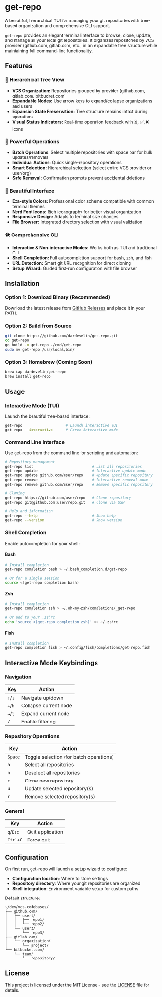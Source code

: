 # get-repo

A beautiful, hierarchical TUI for managing your git repositories with tree-based organization and comprehensive CLI support.

`get-repo` provides an elegant terminal interface to browse, clone, update, and manage all your local git repositories. It organizes repositories by VCS provider (github.com, gitlab.com, etc.) in an expandable tree structure while maintaining full command-line functionality.

## Features

### 🌳 **Hierarchical Tree View**
- **VCS Organization:** Repositories grouped by provider (github.com, gitlab.com, bitbucket.com)
- **Expandable Nodes:** Use arrow keys to expand/collapse organizations and users
- **Expansion State Preservation:** Tree structure remains intact during operations
- **Visual Status Indicators:** Real-time operation feedback with ⏳, ✅, ❌ icons

### 🚀 **Powerful Operations**
- **Batch Operations:** Select multiple repositories with space bar for bulk updates/removals
- **Individual Actions:** Quick single-repository operations
- **Smart Selection:** Hierarchical selection (select entire VCS provider or user/org)
- **Safe Removal:** Confirmation prompts prevent accidental deletions

### 🎨 **Beautiful Interface**
- **Eza-style Colors:** Professional color scheme compatible with common terminal themes
- **Nerd Font Icons:** Rich iconography for better visual organization
- **Responsive Design:** Adapts to terminal size changes
- **File Browser:** Integrated directory selection with visual validation

### 🛠 **Comprehensive CLI**
- **Interactive & Non-interactive Modes:** Works both as TUI and traditional CLI
- **Shell Completion:** Full autocompletion support for bash, zsh, and fish
- **URL Detection:** Smart git URL recognition for direct cloning
- **Setup Wizard:** Guided first-run configuration with file browser

## Installation

### Option 1: Download Binary (Recommended)
Download the latest release from [GitHub Releases](https://github.com/dardevelin/get-repo/releases) and place it in your PATH.

### Option 2: Build from Source
```bash
git clone https://github.com/dardevelin/get-repo.git
cd get-repo
go build -o get-repo ./cmd/get-repo
sudo mv get-repo /usr/local/bin/
```

### Option 3: Homebrew (Coming Soon)
```bash
brew tap dardevelin/get-repo
brew install get-repo
```

## Usage

### Interactive Mode (TUI)
Launch the beautiful tree-based interface:
```bash
get-repo                    # Launch interactive TUI
get-repo --interactive      # Force interactive mode
```

### Command Line Interface
Use get-repo from the command line for scripting and automation:
```bash
# Repository management
get-repo list                           # List all repositories
get-repo update                         # Interactive update mode
get-repo update github.com/user/repo    # Update specific repository
get-repo remove                         # Interactive removal mode  
get-repo remove github.com/user/repo    # Remove specific repository

# Cloning
get-repo https://github.com/user/repo   # Clone repository
get-repo git@github.com:user/repo.git   # Clone via SSH

# Help and information
get-repo --help                         # Show help
get-repo --version                      # Show version
```

### Shell Completion
Enable autocompletion for your shell:

#### Bash
```bash
# Install completion
get-repo completion bash > ~/.bash_completion.d/get-repo

# Or for a single session
source <(get-repo completion bash)
```

#### Zsh
```bash
# Install completion
get-repo completion zsh > ~/.oh-my-zsh/completions/_get-repo

# Or add to your .zshrc
echo 'source <(get-repo completion zsh)' >> ~/.zshrc
```

#### Fish
```bash
# Install completion
get-repo completion fish > ~/.config/fish/completions/get-repo.fish
```

## Interactive Mode Keybindings

### Navigation
| Key | Action |
|-----|--------|
| `↑`/`↓` | Navigate up/down |
| `←`/`h` | Collapse current node |
| `→`/`l` | Expand current node |
| `/` | Enable filtering |

### Repository Operations
| Key | Action |
|-----|--------|
| `Space` | Toggle selection (for batch operations) |
| `a` | Select all repositories |
| `n` | Deselect all repositories |
| `c` | Clone new repository |
| `u` | Update selected repository(s) |
| `r` | Remove selected repository(s) |

### General
| Key | Action |
|-----|--------|
| `q`/`Esc` | Quit application |
| `Ctrl+C` | Force quit |

## Configuration

On first run, get-repo will launch a setup wizard to configure:
- **Configuration location**: Where to store settings
- **Repository directory**: Where your git repositories are organized  
- **Shell integration**: Environment variable setup for custom paths

Default structure:
```
~/dev/vcs-codebases/
├── github.com/
│   ├── user1/
│   │   ├── repo1/
│   │   └── repo2/
│   └── user2/
│       └── repo3/
├── gitlab.com/
│   └── organization/
│       └── project/
└── bitbucket.com/
    └── team/
        └── repository/
```

## License

This project is licensed under the MIT License - see the [LICENSE](LICENSE) file for details.
